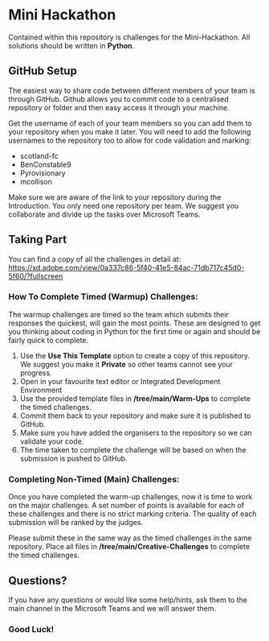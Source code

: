 # Mini Hackathon
 
Contained within this repository is challenges for the Mini-Hackathon. All solutions should be written in **Python**.

## GitHub Setup

The easiest way to share code between different members of your team is through GitHub. Github allows you to commit code to a centralised repository or folder and then easy access it through your machine.

Get the username of each of your team members so you can add them to your repository when you make it later. You will need to add the following usernames to the repository too to allow for code validation and marking:

* scotland-fc
* BenConstable9
* Pyrovisionary
* mcollison

Make sure we are aware of the link to your repository during the Introduction. You only need one repository per team. We suggest you collaborate and divide up the tasks over Microsoft Teams.

## Taking Part

You can find a copy of all the challenges in detail at: https://xd.adobe.com/view/0a337c86-5f40-41e5-84ac-71db717c45d0-5f60/?fullscreen

### How To Complete Timed (Warmup) Challenges:

The warmup challenges are timed so the team which submits their responses the quickest, will gain the most points. These are designed to get you thinking about coding in Python for the first time or again and should be fairly quick to complete.

1. Use the **Use This Template** option to create a copy of this repository. We suggest you make it **Private** so other teams cannot see your progress.
2. Open in your favourite text editor or Integrated Development Environment
3. Use the provided template files in **/tree/main/Warm-Ups** to complete the timed challenges.
4. Commit them back to your repository and make sure it is published to GitHub.
5. Make sure you have added the organisers to the repository so we can validate your code.
6. The time taken to complete the challenge will be based on when the submission is pushed to GitHub.

### Completing Non-Timed (Main) Challenges:

Once you have completed the warm-up challenges, now it is time to work on the major challenges. A set number of points is available for each of these challenges and there is no strict marking criteria. The quality of each submission will be ranked by the judges.

Please submit these in the same way as the timed challenges in the same repository. Place all files in **/tree/main/Creative-Challenges** to complete the timed challenges.

## Questions?

If you have any questions or would like some help/hints, ask them to the main channel in the Microsoft Teams and we will answer them.

### Good Luck!
